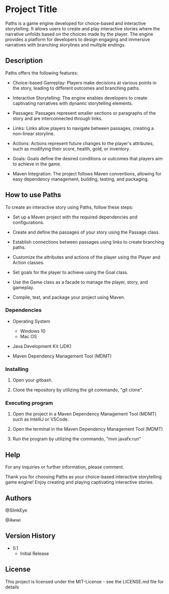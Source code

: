 # Project Title

Paths is a game engine developed for choice-based and interactive storytelling. It allows users to create and play interactive stories where the narrative unfolds based on the choices made by the player. The engine provides a platform for developers to design engaging and immersive narratives with branching storylines and multiple endings.

## Description

Paths offers the following features:

- Choice-based Gameplay: Players make decisions at various points in the story, leading to different outcomes and branching paths.

- Interactive Storytelling: The engine enables developers to create captivating narratives with dynamic storytelling elements.

- Passages: Passages represent smaller sections or paragraphs of the story and are interconnected through links.

- Links: Links allow players to navigate between passages, creating a non-linear storyline.

- Actions: Actions represent future changes to the player's attributes, such as modifying their score, health, gold, or inventory.

- Goals: Goals define the desired conditions or outcomes that players aim to achieve in the game.

- Maven Integration: The project follows Maven conventions, allowing for easy dependency management, building, testing, and packaging.

## How to use Paths

To create an interactive story using Paths, follow these steps:

- Set up a Maven project with the required dependencies and configurations.

- Create and define the passages of your story using the Passage class.

- Establish connections between passages using links to create branching paths.

- Customize the attributes and actions of the player using the Player and Action classes.

- Set goals for the player to achieve using the Goal class.

- Use the Game class as a facade to manage the player, story, and gameplay.

- Compile, test, and package your project using Maven.

### Dependencies

* Operating System
    - Windows 10
    - Mac OS

* Java Development Kit (JDK)

* Maven Dependency Management Tool (MDMT)


### Installing

1. Open your gitbash.

2. Clone the repository by utilizing the git commando, "git clone". 


### Executing program

1. Open the project in a Maven Dependency Management Tool (MDMT) such as IntelliJ or VSCode.

2. Open the terminal in the Maven Dependency Management Tool (MDMT)

3. Run the program by utilizing the commando, "mvn javafx:run"


## Help

For any inquiries or further information, please comment.

Thank you for choosing Paths as your choice-based interactive storytelling game engine! Enjoy creating and playing captivating interactive stories.


## Authors

@SlinkEye

@Awwi


## Version History

* 0.1
    * Initial Release


## License

This project is licensed under the MIT-License - see the LICENSE.md file for details
